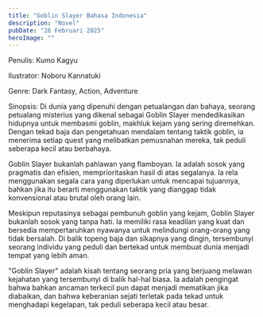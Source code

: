 ```yaml
---
title: "Goblin Slayer Bahasa Indonesia"
description: "Novel"
pubDate: "26 Februari 2025"
heroImage: ""
---
```


Penulis: Kumo Kagyu

Ilustrator: Noboru Kannatuki

Genre: Dark Fantasy, Action, Adventure

Sinopsis: Di dunia yang dipenuhi dengan petualangan dan bahaya, seorang petualang misterius yang dikenal sebagai Goblin Slayer mendedikasikan hidupnya untuk membasmi goblin, makhluk kejam yang sering diremehkan. Dengan tekad baja dan pengetahuan mendalam tentang taktik goblin, ia menerima setiap quest yang melibatkan pemusnahan mereka, tak peduli seberapa kecil atau berbahaya.

Goblin Slayer bukanlah pahlawan yang flamboyan. Ia adalah sosok yang pragmatis dan efisien, memprioritaskan hasil di atas segalanya. Ia rela menggunakan segala cara yang diperlukan untuk mencapai tujuannya, bahkan jika itu berarti menggunakan taktik yang dianggap tidak konvensional atau brutal oleh orang lain.

Meskipun reputasinya sebagai pembunuh goblin yang kejam, Goblin Slayer bukanlah sosok yang tanpa hati. Ia memiliki rasa keadilan yang kuat dan bersedia mempertaruhkan nyawanya untuk melindungi orang-orang yang tidak bersalah. Di balik topeng baja dan sikapnya yang dingin, tersembunyi seorang individu yang peduli dan bertekad untuk membuat dunia menjadi tempat yang lebih aman.

"Goblin Slayer" adalah kisah tentang seorang pria yang berjuang melawan kejahatan yang tersembunyi di balik hal-hal biasa. Ia adalah pengingat bahwa bahkan ancaman terkecil pun dapat menjadi mematikan jika diabaikan, dan bahwa keberanian sejati terletak pada tekad untuk menghadapi kegelapan, tak peduli seberapa kecil atau besar.
